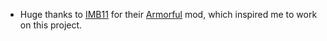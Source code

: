 + Huge thanks to [IMB11](https://www.curseforge.com/members/imb11) for their [Armorful](https://www.curseforge.com/minecraft/mc-mods/armorful) mod, which inspired me to work on this project.  
